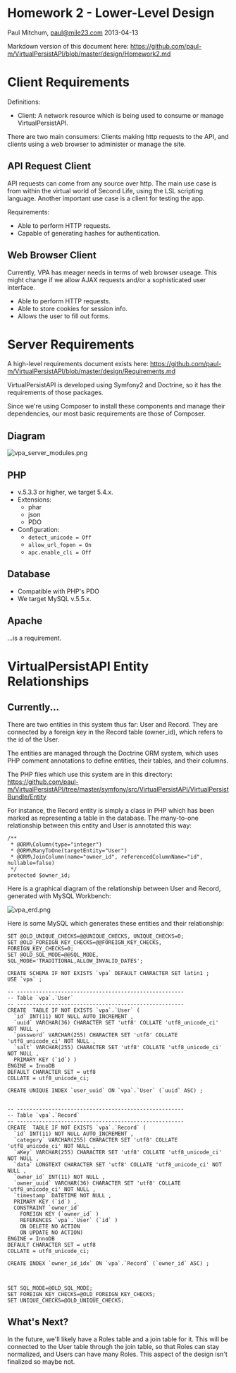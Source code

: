 # Homework 2 - Lower-Level Design

Paul Mitchum, paul@mile23.com
2013-04-13

Markdown version of this document here: https://github.com/paul-m/VirtualPersistAPI/blob/master/design/Homework2.md

Client Requirements
===================

Definitions:

- Client: A network resource which is being used to consume or manage VirtualPersistAPI.

There are two main consumers: Clients making http requests to the API, and clients using a web browser to administer or manage the site.

API Request Client
------------------

API requests can come from any source over http. The main use case is from within the virtual world of Second Life, using the LSL scripting language. Another important use case is a client for testing the app.

Requirements:

- Able to perform HTTP requests.
- Capable of generating hashes for authentication.

Web Browser Client
------------------

Currently, VPA has meager needs in terms of web browser useage. This might change if we allow AJAX requests and/or a sophisticated user interface.

- Able to perform HTTP requests.
- Able to store cookies for session info.
- Allows the user to fill out forms.


Server Requirements
===================

A high-level requirements document exists here: https://github.com/paul-m/VirtualPersistAPI/blob/master/design/Requirements.md

VirtualPersistAPI is developed using Symfony2 and Doctrine, so it has the requirements of those packages.

Since we're using Composer to install these components and manage their dependencies, our most basic requirements are those of Composer.

Diagram
-------

![vpa_server_modules.png](/Users/paul/VirtualPersistAPI/design/vpa_server_modules.png "vpa_server_modules.png")

PHP
---

- v.5.3.3 or higher, we target 5.4.x.
- Extensions:
    - phar
    - json
    - PDO
- Configuration:
    - `detect_unicode = Off`
    - `allow_url_fopen = On`
    - `apc.enable_cli = Off`


Database
--------

- Compatible with PHP's PDO
- We target MySQL v.5.5.x.

Apache
------

...is a requirement.


VirtualPersistAPI Entity Relationships
======================================

Currently...
------------

There are two entities in this system thus far: User and Record. They are connected by a foreign key in the Record table (owner_id), which refers to the id of the User.

The entities are managed through the Doctrine ORM system, which uses PHP comment annotations to define entities, their tables, and their columns.

The PHP files which use this system are in this directory: https://github.com/paul-m/VirtualPersistAPI/tree/master/symfony/src/VirtualPersistAPI/VirtualPersistBundle/Entity

For instance, the Record entity is simply a class in PHP which has been marked as representing a table in the database. The many-to-one relationship between this entity and User is annotated this way:

    /**
     * @ORM\Column(type="integer")
     * @ORM\ManyToOne(targetEntity="User")
     * @ORM\JoinColumn(name="owner_id", referencedColumnName="id", nullable=false)
     */
    protected $owner_id;

Here is a graphical diagram of the relationship between User and Record, generated with MySQL Workbench:

![vpa_erd.png](/Users/paul/VirtualPersistAPI/design/vpa_erd.png "vpa_erd.png")

Here is some MySQL which generates these entities and their relationship:

    SET @OLD_UNIQUE_CHECKS=@@UNIQUE_CHECKS, UNIQUE_CHECKS=0;
    SET @OLD_FOREIGN_KEY_CHECKS=@@FOREIGN_KEY_CHECKS, FOREIGN_KEY_CHECKS=0;
    SET @OLD_SQL_MODE=@@SQL_MODE, SQL_MODE='TRADITIONAL,ALLOW_INVALID_DATES';
    
    CREATE SCHEMA IF NOT EXISTS `vpa` DEFAULT CHARACTER SET latin1 ;
    USE `vpa` ;
    
    -- -----------------------------------------------------
    -- Table `vpa`.`User`
    -- -----------------------------------------------------
    CREATE  TABLE IF NOT EXISTS `vpa`.`User` (
      `id` INT(11) NOT NULL AUTO_INCREMENT ,
      `uuid` VARCHAR(36) CHARACTER SET 'utf8' COLLATE 'utf8_unicode_ci' NOT NULL ,
      `password` VARCHAR(255) CHARACTER SET 'utf8' COLLATE 'utf8_unicode_ci' NOT NULL ,
      `salt` VARCHAR(255) CHARACTER SET 'utf8' COLLATE 'utf8_unicode_ci' NOT NULL ,
      PRIMARY KEY (`id`) )
    ENGINE = InnoDB
    DEFAULT CHARACTER SET = utf8
    COLLATE = utf8_unicode_ci;
    
    CREATE UNIQUE INDEX `user_uuid` ON `vpa`.`User` (`uuid` ASC) ;
    
    
    -- -----------------------------------------------------
    -- Table `vpa`.`Record`
    -- -----------------------------------------------------
    CREATE  TABLE IF NOT EXISTS `vpa`.`Record` (
      `id` INT(11) NOT NULL AUTO_INCREMENT ,
      `category` VARCHAR(255) CHARACTER SET 'utf8' COLLATE 'utf8_unicode_ci' NOT NULL ,
      `aKey` VARCHAR(255) CHARACTER SET 'utf8' COLLATE 'utf8_unicode_ci' NOT NULL ,
      `data` LONGTEXT CHARACTER SET 'utf8' COLLATE 'utf8_unicode_ci' NOT NULL ,
      `owner_id` INT(11) NOT NULL ,
      `owner_uuid` VARCHAR(36) CHARACTER SET 'utf8' COLLATE 'utf8_unicode_ci' NOT NULL ,
      `timestamp` DATETIME NOT NULL ,
      PRIMARY KEY (`id`) ,
      CONSTRAINT `owner_id`
        FOREIGN KEY (`owner_id` )
        REFERENCES `vpa`.`User` (`id` )
        ON DELETE NO ACTION
        ON UPDATE NO ACTION)
    ENGINE = InnoDB
    DEFAULT CHARACTER SET = utf8
    COLLATE = utf8_unicode_ci;
    
    CREATE INDEX `owner_id_idx` ON `vpa`.`Record` (`owner_id` ASC) ;
    
    
    
    SET SQL_MODE=@OLD_SQL_MODE;
    SET FOREIGN_KEY_CHECKS=@OLD_FOREIGN_KEY_CHECKS;
    SET UNIQUE_CHECKS=@OLD_UNIQUE_CHECKS;

What's Next?
------------

In the future, we'll likely have a Roles table and a join table for it. This will be connected to the User table through the join table, so that Roles can stay normalized, and Users can have many Roles. This aspect of the design isn't finalized so maybe not.


